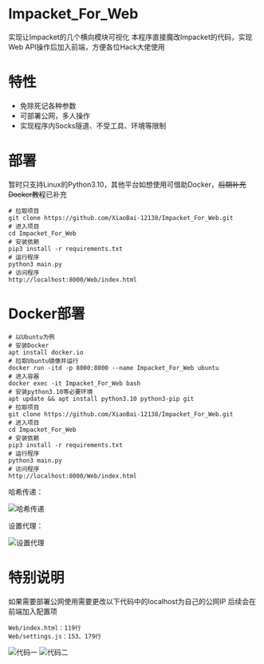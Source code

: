 # Impacket_For_Web

实现让Impacket的几个横向模块可视化
本程序直接魔改Impacket的代码，实现Web API操作后加入前端，方便各位Hack大佬使用

# 特性
+ 免除死记各种参数
+ 可部署公网，多人操作
+ 实现程序内Socks隧道、不受工具、环境等限制

# 部署

暂时只支持Linux的Python3.10，其他平台如想使用可借助Docker，~~后期补充Docker教程~~已补充

```
# 拉取项目
git clone https://github.com/XiaoBai-12138/Impacket_For_Web.git
# 进入项目
cd Impacket_For_Web
# 安装依赖
pip3 install -r requirements.txt
# 运行程序
python3 main.py
# 访问程序
http://localhost:8000/Web/index.html
```

# Docker部署

```
# 以Ubuntu为例
# 安装Docker
apt install docker.io
# 拉取Ubuntu镜像并运行
docker run -itd -p 8000:8000 --name Impacket_For_Web ubuntu
# 进入容器
docker exec -it Impacket_For_Web bash
# 安装python3.10等必要环境
apt update && apt install python3.10 python3-pip git
# 拉取项目
git clone https://github.com/XiaoBai-12138/Impacket_For_Web.git
# 进入项目
cd Impacket_For_Web
# 安装依赖
pip3 install -r requirements.txt
# 运行程序
python3 main.py
# 访问程序
http://localhost:8000/Web/index.html
```


哈希传递：

![哈希传递](https://github.com/XiaoBai-12138/Impacket_For_Web/blob/main/images/哈希传递.jpg?raw=true)

设置代理：

![设置代理](https://github.com/XiaoBai-12138/Impacket_For_Web/blob/main/images/设置代理.jpg?raw=true)

# 特别说明

如果需要部署公网使用需要更改以下代码中的localhost为自己的公网IP
后续会在前端加入配置项

```
Web/index.html：119行
Web/settings.js：153、179行
```

![代码一](https://github.com/XiaoBai-12138/Impacket_For_Web/blob/main/images/代码1.jpg?raw=true)
![代码二](https://github.com/XiaoBai-12138/Impacket_For_Web/blob/main/images/代码2.jpg?raw=true)